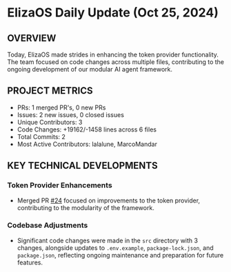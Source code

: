 # ElizaOS Daily Update (Oct 25, 2024)

## OVERVIEW 
Today, ElizaOS made strides in enhancing the token provider functionality. The team focused on code changes across multiple files, contributing to the ongoing development of our modular AI agent framework.

## PROJECT METRICS
- PRs: 1 merged PR's, 0 new PRs
- Issues: 2 new issues, 0 closed issues
- Unique Contributors: 3
- Code Changes: +19162/-1458 lines across 6 files
- Total Commits: 2
- Most Active Contributors: lalalune, MarcoMandar

## KEY TECHNICAL DEVELOPMENTS

### Token Provider Enhancements
- Merged PR [#24](https://github.com/elizaos/eliza/pull/24) focused on improvements to the token provider, contributing to the modularity of the framework.

### Codebase Adjustments
- Significant code changes were made in the `src` directory with 3 changes, alongside updates to `.env.example`, `package-lock.json`, and `package.json`, reflecting ongoing maintenance and preparation for future features.